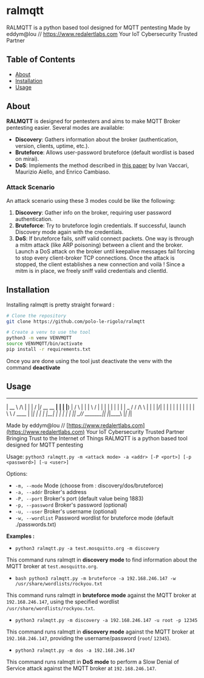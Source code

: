 # ralmqtt
RALMQTT is a python based tool designed for MQTT pentesting
Made by eddym@lou // https://www.redalertlabs.com
Your IoT Cybersecurity Trusted Partner

## Table of Contents

- [About](#about)
- [Installation](#installation)
- [Usage](#usage)


## About
**RALMQTT** is designed for pentesters and aims to make MQTT Broker pentesting easier. Several modes are available:

- **Discovery**: Gathers information about the broker (authentication, version, clients, uptime, etc.).
- **Bruteforce**: Allows user-password bruteforce (default wordlist is based on mirai).
- **DoS**: Implements the method described in [this paper](https://www.mdpi.com/1424-8220/20/10/2932) by Ivan Vaccari, Maurizio Aiello, and Enrico Cambiaso.

### Attack Scenario
An attack scenario using these 3 modes could be like the following:

1. **Discovery**: Gather info on the broker, requiring user password authentication.
2. **Bruteforce**: Try to bruteforce login credentials. If successful, launch Discovery mode again with the credentials.
3. **DoS**: If bruteforce fails, sniff valid connect packets. One way is through a mitm attack (like ARP poisoning) between a client and the broker. Launch a DoS attack on the broker until keepalive messages fail forcing to stop every client-broker TCP connections. Once the attack is stopped, the client establishes a new connection and voilà ! Since a mitm is in place, we freely sniff valid credentials and clientId. 

## Installation

Installing ralmqtt is pretty straight forward : 

```bash
# Clone the repository
git clone https://github.com/polo-le-rigolo/ralmqtt

# Create a venv to use the tool
python3 -m venv VENVMQTT
source VENVMQTT/bin/activate
pip install -r requirements.txt
```
Once you are done using the tool just deactivate the venv with the command **deactivate**

## Usage

  _____            _      __  __  ____ _______ _______
 |  __ \     /\   | |    |  \/  |/ __ \__   __|__   __|
 | |__) |   /  \  | |    | \  / | |  | | | |     | |
 |  _  /   / /\ \ | |    | |\/| | |  | | | |     | |
 | | \ \  / ____ \| |____| |  | | |__| | | |     | |
 |_|  \_\/_/    \_\______|_|  |_|\___\_\ |_|     |_|


Made by eddym@lou // [https://www.redalertlabs.com](https://www.redalertlabs.com)
Your IoT Cybersecurity Trusted Partner
Bringing Trust to the Internet of Things
RALMQTT is a python based tool designed for MQTT pentesting

Usage: `python3 ralmqtt.py -m <attack mode> -a <addr> [-P <port>] [-p <password>] [-u <user>]`

Options:
- `-m, --mode`       Mode (choose from : discovery/dos/bruteforce)
- `-a, --addr`       Broker's address
- `-P, --port`       Broker's port (default value being 1883)
- `-p, --password`   Broker's password (optional)
- `-u, --user`       Broker's username (optional)
- `-w, --wordlist`   Password wordlist for bruteforce mode (default ./passwords.txt)

**Examples :**

- `python3 ralmqtt.py -a test.mosquitto.org -m discovery` 

This command runs ralmqtt in **discovery mode** to find information about the MQTT broker at `test.mosquitto.org`.

- `bash python3 ralmqtt.py -m bruteforce -a 192.168.246.147 -w /usr/share/wordlists/rockyou.txt`

This command runs ralmqtt in **bruteforce mode** against the MQTT broker at `192.168.246.147`, using the specified wordlist `/usr/share/wordlists/rockyou.txt`.

- `python3 ralmqtt.py -m discovery -a 192.168.246.147 -u root -p 12345`

This command runs ralmqtt in **discovery mode** against the MQTT broker at `192.168.246.147`, providing the username/password (`root`/ `12345`).

- `python3 ralmqtt.py -m dos -a 192.168.246.147`

This command runs ralmqtt in **DoS mode** to perform a Slow Denial of Service attack against the MQTT broker at `192.168.246.147`.
